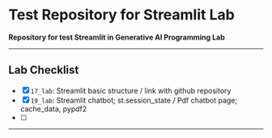 # Test Repository for Streamlit Lab  
**Repository for test Streamlit in Generative AI Programming Lab**

---

## Lab Checklist

- [x] `17_lab`: Streamlit basic structure / link with github repository
- [x] `19_lab`: Streamlit chatbot; st.session_state / Pdf chatbot page; cache_data, pypdf2
- [ ] 

---


